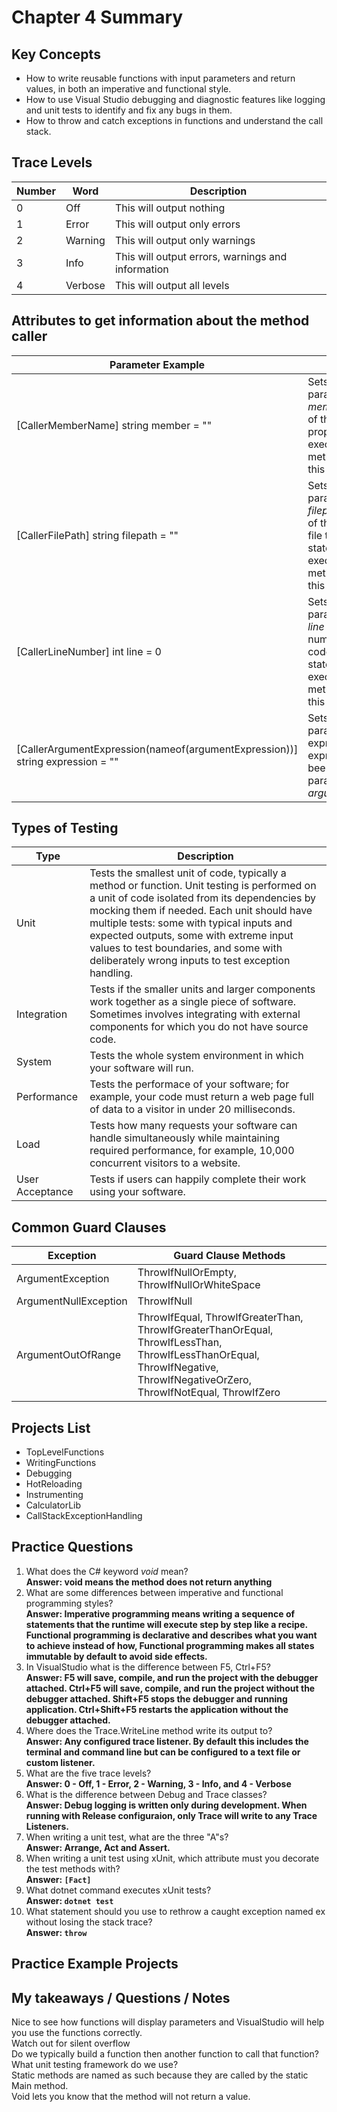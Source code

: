# Chapter 4 Summary

## Key Concepts
* How to write reusable functions with input parameters and return values, in both an imperative and functional style.
* How to use Visual Studio debugging and diagnostic features like logging and unit tests to identify and fix any bugs in them.
* How to throw and catch exceptions in functions and understand the call stack.

## Trace Levels
| Number | Word | Description |
| ------- | ---- | ----|
| 0 | Off | This will output nothing |
| 1 | Error | This will output only errors |
| 2 | Warning | This will output only warnings |
| 3 | Info | This will output errors, warnings and information |
| 4 | Verbose | This will output all levels |

## Attributes to get information about the method caller
| Parameter Example | Description |
| ------- | ----|
| [CallerMemberName] string member = "" | Sets the string parameter named *member* to the name of the method or property that is executing the method that defines this parameter. |
| [CallerFilePath] string filepath = "" | Sets the string parameter named *filepath* to the name of the source code file that contains the statement that is executing the method that defines this parameter. |
| [CallerLineNumber] int line = 0 | Sets the int parameter named *line* to the line number in the source code file of the statement that is executing this method that defines this parameter. |
| [CallerArgumentExpression(nameof(argumentExpression))] string expression = "" | Sets the string parameter named expression to the expression that has been passed to the parameter named *argumentExpression*.

## Types of Testing
| Type | Description |
| ------- | ----|
| Unit | Tests the smallest unit of code, typically a method or function. Unit testing is performed on a unit of code isolated from its dependencies by mocking them if needed. Each unit should have multiple tests: some with typical inputs and expected outputs, some with extreme input values to test boundaries, and some with deliberately wrong inputs to test exception handling. |
| Integration | Tests if the smaller units and larger components work together as a single piece of software. Sometimes involves integrating with external components for which you do not have source code. |
| System | Tests the whole system environment in which your software will run. |
| Performance | Tests the performace of your software; for example, your code must return a web page full of data to a visitor in under 20 milliseconds. |
| Load | Tests how many requests your software can handle simultaneously while maintaining required performance, for example, 10,000 concurrent visitors to a website. |
| User Acceptance | Tests if users can happily complete their work using your software. |

## Common Guard Clauses
| Exception | Guard Clause Methods |
| ------- | ----|
| ArgumentException | ThrowIfNullOrEmpty, ThrowIfNullOrWhiteSpace |
| ArgumentNullException | ThrowIfNull |
| ArgumentOutOfRange | ThrowIfEqual, ThrowIfGreaterThan, ThrowIfGreaterThanOrEqual, ThrowIfLessThan, ThrowIfLessThanOrEqual, ThrowIfNegative, ThrowIfNegativeOrZero, ThrowIfNotEqual, ThrowIfZero |



## Projects List
* TopLevelFunctions
* WritingFunctions
* Debugging
* HotReloading
* Instrumenting
* CalculatorLib
* CallStackExceptionHandling


## Practice Questions
1. What does the C# keyword *void* mean?  
**Answer: void means the method does not return anything**  
2. What are some differences between imperative and functional programming styles?  
**Answer: Imperative programming means writing a sequence of statements that the runtime will execute step by step like a recipe. Functional programming is declarative and describes what you want to achieve instead of how, Functional programming makes all states immutable by default to avoid side effects.**  
3. In VisualStudio what is the difference between F5, Ctrl+F5?  
**Answer: F5 will save, compile, and run the project with the debugger attached. Ctrl+F5 will save, compile, and run the project without the debugger attached. Shift+F5 stops the debugger and running application. Ctrl+Shift+F5 restarts the application without the debugger attached.**
4. Where does the Trace.WriteLine method write its output to?  
**Answer: Any configured trace listener. By default this includes the terminal and command line but can be configured to a text file or custom listener.**
5. What are the five trace levels?  
**Answer: 0 - Off, 1 - Error, 2 - Warning, 3 - Info, and 4 - Verbose**  
6. What is the difference between Debug and Trace classes?  
**Answer: Debug logging is written only during development. When running with Release configuraion, only Trace will write to any Trace Listeners.**
7. When writing a unit test, what are the three "A"s?  
**Answer: Arrange, Act and Assert.**
8. When writing a unit test using xUnit, which attribute must you decorate the test methods with?  
**Answer: ```[Fact]```**
9. What dotnet command executes xUnit tests?  
**Answer: ```dotnet test```**  
10. What statement should you use to rethrow a caught exception named ex without losing the stack trace?  
**Answer: ```throw```**


## Practice Example Projects


## My takeaways / Questions / Notes
Nice to see how functions will display parameters and VisualStudio will help you use the functions correctly.  
Watch out for silent overflow  
Do we typically build a function then another function to call that function?  
What unit testing framework do we use?  
Static methods are named as such because they are called by the static Main method.  
Void lets you know that the method will not return a value.


